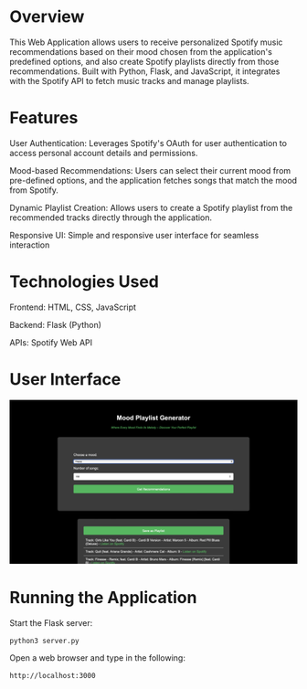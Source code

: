 # Overview

This Web Application allows users to receive personalized Spotify music recommendations based on their mood chosen from the application's predefined options, and also create Spotify playlists directly from those recommendations. Built with Python, Flask, and JavaScript, it integrates with the Spotify API to fetch music tracks and manage playlists.

# Features

User Authentication: Leverages Spotify's OAuth for user authentication to access personal account details and permissions.

Mood-based Recommendations: Users can select their current mood from pre-defined options, and the application fetches songs that match the mood from Spotify.

Dynamic Playlist Creation: Allows users to create a Spotify playlist from the recommended tracks directly through the application.

Responsive UI: Simple and responsive user interface for seamless interaction

# Technologies Used
Frontend: HTML, CSS, JavaScript

Backend: Flask (Python)

APIs: Spotify Web API

# User Interface
![Alt text](Image.png)



# Running the Application

Start the Flask server: 

```
python3 server.py

```
Open a web browser and type in the following:

```
http://localhost:3000

```




